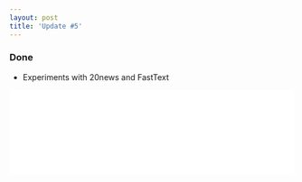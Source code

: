 ```yaml
---
layout: post
title: 'Update #5'
---
```

### Done
  * Experiments with 20news and FastText
  
<iframe class="slideshow-iframe" src="{{ site.baseurl }}/slides/my-pics1.html"
style="width:100%" frameborder="0" scrolling="no" onload="resizeIframe(this)"></iframe>

